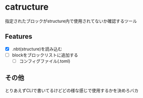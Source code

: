 # catructure
指定されたブロックがstructure内で使用されてないか確認するツール

## Features
- [x] .nbt(structure)を読み込む
- [ ] blockをブロックリストに追加する
  - [ ] コンフィグファイル(.toml)

## その他
とりあえずCLIで書いてるけどどの様な感じで使用するかを決めろバカ
